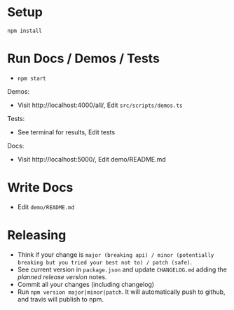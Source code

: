 # Setup
`npm install`

# Run Docs / Demos / Tests
* `npm start`

Demos:
* Visit http://localhost:4000/all/, Edit `src/scripts/demos.ts`

Tests: 
* See terminal for results, Edit tests

Docs: 
* Visit http://localhost:5000/, Edit demo/README.md

# Write Docs
* Edit `demo/README.md`

# Releasing
* Think if your change is `major (breaking api) / minor (potentially breaking but you tried your best not to) / patch (safe)`.
* See current version in `package.json` and update `CHANGELOG.md` adding the *planned release version* notes.
* Commit all your changes (including changelog)
* Run `npm version major|minor|patch`. It will automatically push to github, and travis will publish to npm.
